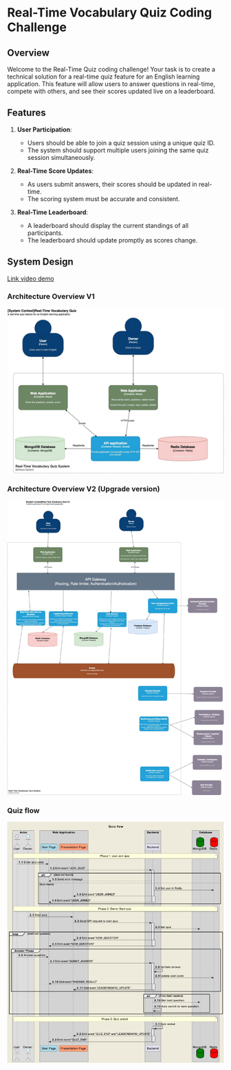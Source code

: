 # Real-Time Vocabulary Quiz Coding Challenge

## Overview

Welcome to the Real-Time Quiz coding challenge! Your task is to create a technical solution for a real-time quiz feature for an English learning application. This feature will allow users to answer questions in real-time, compete with others, and see their scores updated live on a leaderboard.

## Features

1. **User Participation**:

   - Users should be able to join a quiz session using a unique quiz ID.
   - The system should support multiple users joining the same quiz session simultaneously.

2. **Real-Time Score Updates**:

   - As users submit answers, their scores should be updated in real-time.
   - The scoring system must be accurate and consistent.

3. **Real-Time Leaderboard**:
   - A leaderboard should display the current standings of all participants.
   - The leaderboard should update promptly as scores change.

## System Design

[Link video demo](https://drive.google.com/drive/folders/1Gyx2JKdQ-CpcGoU7ReZRMHSgsW08urEw?usp=sharing)

### Architecture Overview V1

![System Architecture V1](./system_design_v1.jpg)

### Architecture Overview V2 (Upgrade version)

![System Architecture V2](./system_design_v2.jpg)

### Quiz flow

![Quiz flow](./sequence_diagram_quiz_flow.png)
